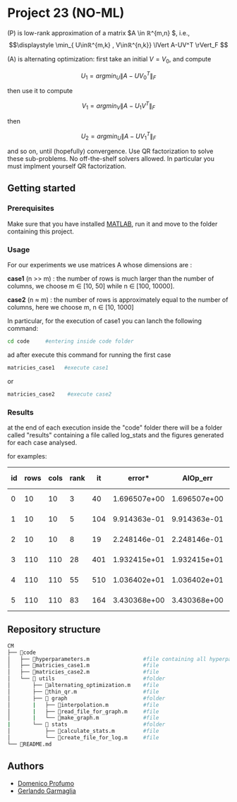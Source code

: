 # Project 23 (NO-ML)

(P) is low-rank approximation of a matrix $A \in ℝ^{m,n} $, i.e., 
$$\displaystyle \min_{ U\inℝ^{m,k} , V\inℝ^{n,k}} \lVert A-UV^T \rVert_F $$

(A) is alternating optimization: first take an initial $V = V_0$, and compute

$$  U_1 = arg min_{U} \lVert A-UV_0^T \rVert_{F} $$

then use it to compute

$$  V_1 = arg min_{V} \lVert A-U_1V^T \rVert_{F} $$

then 

$$  U_2 = arg min_U \lVert A-UV_1^T \rVert_{F} $$

and so on, until (hopefully) convergence. Use QR factorization to solve these sub-problems. No off-the-shelf solvers allowed. In particular you must implment yourself QR factorization.

## Getting started

### Prerequisites 

Make sure that you have installed [MATLAB](https://it.mathworks.com/products/matlab/student.html), run it and move to the folder containing this project.

### Usage

For our experiments we use matrices A whose dimensions are :

**case1** (n >> m) : the number of rows is much larger than the number of columns, we choose
m ∈ [10, 50] while n ∈ [100, 10000].

**case2** (n ≈ m) : the number of rows is approximately equal to the number of columns, here we choose
m, n ∈ [10, 1000]

In particular, for the execution of case1 you can lanch the following command:
```bash
cd code     #entering inside code folder
```
ad after execute this command for running the first case
```bash
matricies_case1   #execute case1
```
or 
```bash
matricies_case2    #execute case2
```

### Results

at the end of each execution inside the "code" folder there will be a folder called "results" containing a file called log_stats and the figures generated for each case analysed.

for examples:

|  id | rows | cols | rank | it  | error* |  AlOp_err	|	svd_error	|  (AlOp_err-error*)/error*    | (svd_err-error*)/error*   |   timer_opt	| timer_svd |
|-----|------|------|------|-----|--------|-------------|---------------|----------------------------|---------------------------|--------------|-------------|
0  |  10 | 10  | 3  | 40  |	1.696507e+00 | 1.696507e+00 | 1.696507e+00 | 0.000000e+00 | 0.000000e+00 | 2.422530e-02 | 6.431580e-02
1  |  10 | 10  | 5  | 104 | 9.914363e-01 | 9.914363e-01 | 9.914363e-01 | 0.000000e+00 | 0.000000e+00 | 5.374200e-03 | 6.401320e-02
2  |  10 | 10  | 8  | 19  |	2.248146e-01 | 2.248146e-01 | 2.248146e-01 | 0.000000e+00 | 1.234599e-16 | 8.723000e-04 | 6.402540e-02
3  | 110 | 110 | 28 | 401 | 1.932415e+01 | 1.932415e+01 | 1.932415e+01 | 3.676968e-16 | 0.000000e+00 | 3.894258e-01 | 1.350430e-02
4  | 110 | 110 | 55 | 510 | 1.036402e+01 | 1.036402e+01 | 1.036402e+01 | 0.000000e+00 | 1.199776e-15 | 7.527133e-01 | 1.418680e-02
5  | 110 | 110 | 83 | 164 | 3.430368e+00 | 3.430368e+00 | 3.430368e+00 | 0.000000e+00 | 5.178327e-16 | 3.688086e-01 | 1.352460e-02


## Repository structure
```bash
CM
├── 📂code
│   ├── 📄hyperparameters.m                 #file containing all hyperparameters used
│   ├── 📄matricies_case1.m                 #file
│   ├── 📄matricies_case2.m                 #file
│   └── 📂 utils                            #folder
│       ├── 📄alternating_optimization.m    #file 
│       ├── 📄thin_qr.m                     #file
│       ├── 📂 graph                        #folder
│       |   ├── 📄interpolation.m           #file
│       |   ├── 📄read_file_for_graph.m     #file
│       |   └── 📄make_graph.m              #file 
|       └── 📂 stats                        #folder
│           ├── 📄calculate_stats.m         #file 
│           └── 📄create_file_for_log.m     #file 
└── 📄README.md
```

## Authors
- [Domenico Profumo]()
- [Gerlando Garmaglia]()
